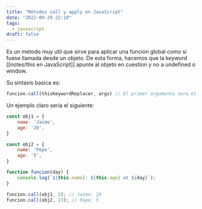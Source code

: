 ```yaml
---
title: "Metodos call y apply en JavaScript"
date: "2022-09-29 22:10"
tags: 
  - javascript
draft: false
---
```

Es un metodo muy util que sirve para aplicar una funcion global como si fuese llamada desde un objeto. De esta forma, hacemos que la keyword [[notes/this en JavaScript]] apunte al objeto en cuestion y no a undefined o window.

Su sintaxis basica es:

```JavaScript
funcion.call(thisKeywordReplacer, args) // El primer argumento sera el objeto o cosa que sustituira la keyword this y el segundo los argumentos de la funcion normal
```

Un ejemplo claro seria el siguiente: 

```JavaScript
const obj1 = {
	name: 'Jaime',
	age: '20',
}

const obj2 = {
	name: 'Pepe',
	age: '5',
}

function funcion(day) {
	console.log(`${this.name}: ${this.age} at ${day}`);
}

funcion.call(obj1, 2); // Jaime: 20
funcion.call(obj2, 23); // Pepe: 5
```